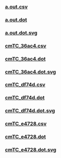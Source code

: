 ### [a.out.csv](a.out.csv)
### [a.out.dot](a.out.dot)
### [a.out.dot.svg](a.out.dot.svg)
### [cmTC_36ac4.csv](cmTC_36ac4.csv)
### [cmTC_36ac4.dot](cmTC_36ac4.dot)
### [cmTC_36ac4.dot.svg](cmTC_36ac4.dot.svg)
### [cmTC_df74d.csv](cmTC_df74d.csv)
### [cmTC_df74d.dot](cmTC_df74d.dot)
### [cmTC_df74d.dot.svg](cmTC_df74d.dot.svg)
### [cmTC_e4728.csv](cmTC_e4728.csv)
### [cmTC_e4728.dot](cmTC_e4728.dot)
### [cmTC_e4728.dot.svg](cmTC_e4728.dot.svg)
